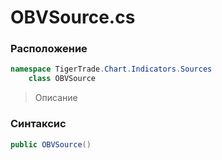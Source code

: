 
# OBVSource.cs
### Расположение
```csharp
namespace TigerTrade.Chart.Indicators.Sources  
    class OBVSource
```

> Описание

### Синтаксис
```csharp
public OBVSource()
```
